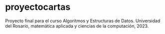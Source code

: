 # proyectocartas
Proyecto final para el curso Algoritmos y Estructuras de Datos. Universidad del Rosario, matemática aplicada y ciencias de la computación, 2023.
